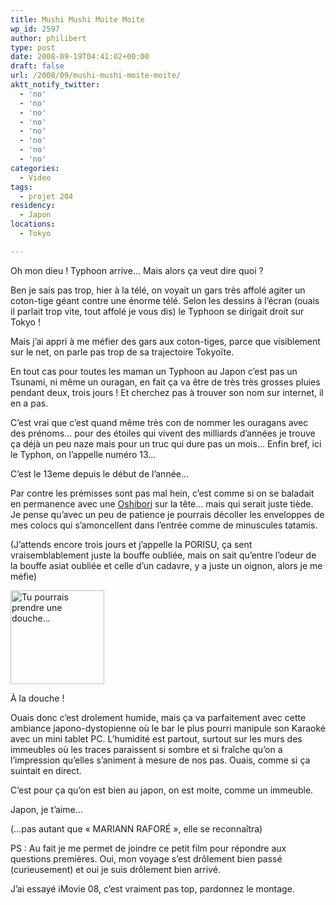 ```yaml
---
title: Mushi Mushi Moite Moite
wp_id: 2597
author: philibert
type: post
date: 2008-09-19T04:41:02+00:00
draft: false
url: /2008/09/mushi-mushi-moite-moite/
aktt_notify_twitter:
  - 'no'
  - 'no'
  - 'no'
  - 'no'
  - 'no'
  - 'no'
  - 'no'
  - 'no'
categories:
  - Video
tags:
  - projet 204
residency:
  - Japon
locations:
  - Tokyo

---
```

Oh mon dieu ! Typhoon arrive&#8230; Mais alors ça veut dire quoi ?

Ben je sais pas trop, hier à la télé, on voyait un gars très affolé agiter un coton-tige géant contre une énorme télé. Selon les dessins à l&rsquo;écran (ouais il parlait trop vite, tout affolé je vous dis) le Typhoon se dirigait droit sur Tokyo !
  
Mais j&rsquo;ai appri à me méfier des gars aux coton-tiges, parce que visiblement sur le net, on parle pas trop de sa trajectoire Tokyoïte.
  
En tout cas pour toutes les maman un Typhoon au Japon c&rsquo;est pas un Tsunami, ni même un ouragan, en fait ça va être de très très grosses pluies pendant deux, trois jours ! Et cherchez pas à trouver son nom sur internet, il en a pas.

C&rsquo;est vrai que c&rsquo;est quand même très con de nommer les ouragans avec des prénoms&#8230; pour des étoiles qui vivent des milliards d&rsquo;années je trouve ça déjà un peu naze mais pour un truc qui dure pas un mois&#8230; Enfin bref, ici le Typhon, on l&rsquo;appelle numéro 13&#8230;

C&rsquo;est le 13eme depuis le début de l&rsquo;année&#8230;

Par contre les prémisses sont pas mal hein, c&rsquo;est comme si on se baladait en permanence avec une <a title="Oshibori" href="http://fr.wikipedia.org/wiki/Oshibori" target="_blank">Oshibori</a> sur la tête&#8230; mais qui serait juste tiède. Je pense qu&rsquo;avec un peu de patience je pourrais décoller les enveloppes de mes colocs qui s&rsquo;amoncellent dans l&rsquo;entrée comme de minuscules tatamis.
  
(J&rsquo;attends encore trois jours et j&rsquo;appelle la PORISU, ça sent vraisemblablement juste la bouffe oubliée, mais on sait qu&rsquo;entre l&rsquo;odeur de la bouffe asiat oubliée et celle d&rsquo;un cadavre, y a juste un oignon, alors je me méfie)

<div id="attachment_166" class="wp-caption " style="max-width: 150px">
  <a href="http://benmerde.com/wp-content{{< aws >}}/uploads/img_2047.jpg"><img class="size-thumbnail wp-image-166  " title="humidite" src="http://benmerde.com/wp-content{{< aws >}}/uploads/img_2047.jpg" alt="Tu pourrais prendre une douche..." width="150" height="150" /></a>
  
  <p class="wp-caption-text">
    À la douche !
  </p>
</div>

Ouais donc c&rsquo;est drolement humide, mais ça va parfaitement avec cette ambiance japono-dystopienne où le bar le plus pourri manipule son Karaoké avec un mini tablet PC. L&rsquo;humidité est partout, surtout sur les murs des immeubles où les traces paraissent si sombre et si fraîche qu&rsquo;on a l&rsquo;impression qu&rsquo;elles s&rsquo;animent à mesure de nos pas. Ouais, comme si ça suintait en direct.

C&rsquo;est pour ça qu&rsquo;on est bien au japon, on est moite, comme un immeuble.

Japon, je t&rsquo;aime&#8230;

(&#8230;pas autant que « MARIANN RAFORÉ », elle se reconnaîtra)

PS : Au fait je me permet de joindre ce petit film pour répondre aux questions premières. Oui, mon voyage s&rsquo;est drôlement bien passé (curieusement) et oui je suis drôlement bien arrivé.



J&rsquo;ai essayé iMovie 08, c&rsquo;est vraiment pas top, pardonnez le montage.